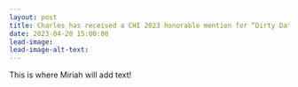 ```yaml
---
layout: post
title: Charles has received a CHI 2023 honorable mention for “Dirty Data in the Newsroom” (co-authored with Stephen Kasica and Tamara Munzner)
date: 2023-04-20 15:00:00
lead-image:
lead-image-alt-text:
---
```


This is where Miriah will add text!
